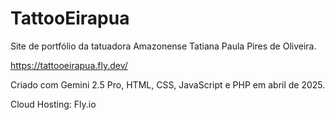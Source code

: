 # TattooEirapua
Site de portfólio da tatuadora Amazonense Tatiana Paula Pires de Oliveira.

https://tattooeirapua.fly.dev/

Criado com Gemini 2.5 Pro, HTML, CSS, JavaScript e PHP em abril de 2025.

Cloud Hosting: Fly.io
